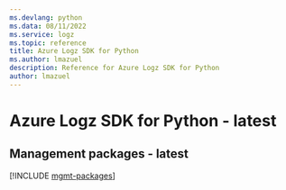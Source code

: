 ```yaml
---
ms.devlang: python
ms.data: 08/11/2022
ms.service: logz
ms.topic: reference
title: Azure Logz SDK for Python
ms.author: lmazuel
description: Reference for Azure Logz SDK for Python
author: lmazuel
---
```

# Azure Logz SDK for Python - latest

## Management packages - latest
[!INCLUDE [mgmt-packages](logz-mgmt-index.md)]